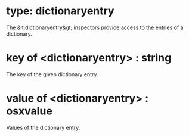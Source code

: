 # type: dictionaryentry

The &amp;lt;dictionaryentry&amp;gt; inspectors provide access to the entries of a dictionary.

# key of &lt;dictionaryentry&gt; : string

The key of the given dictionary entry.

# value of &lt;dictionaryentry&gt; : osxvalue

Values of the dictionary entry.

